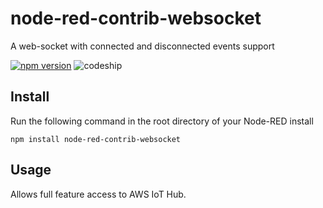 # node-red-contrib-websocket
A web-socket with connected and disconnected events support

[![npm version](https://badge.fury.io/js/node-red-contrib-websocket.svg)](https://badge.fury.io/js/node-red-contrib-websocket) ![codeship](https://codeship.com/projects/dfcc3910-2420-0134-486b-76d3d72b136a/status?branch=master)

Install
-------

Run the following command in the root directory of your Node-RED install

    npm install node-red-contrib-websocket


Usage
-----

Allows full feature access to AWS IoT Hub.

